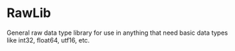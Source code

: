 # RawLib
General raw data type library for use in anything that need basic data types like int32, float64, utf16, etc.
